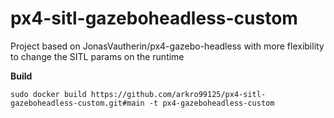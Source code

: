 # px4-sitl-gazeboheadless-custom
Project based on JonasVautherin/px4-gazebo-headless with more flexibility to change the SITL params on the runtime

**Build**   

``sudo docker build https://github.com/arkro99125/px4-sitl-gazeboheadless-custom.git#main -t px4-gazeboheadless-custom`` 
